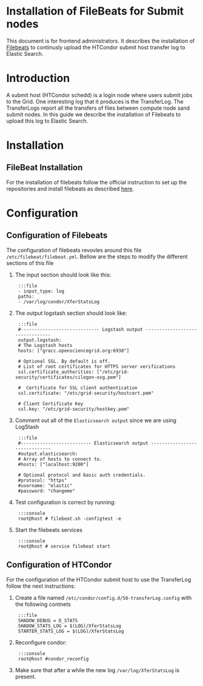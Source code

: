 Installation of FileBeats for Submit nodes
==========================================

This document is for frontend administrators. It describes the installation of [Filebeats](https://www.elastic.co/products/beats/filebeat) to continusly upload the HTCondor submit host transfer log to Elastic Search.


Introduction
=================

A submit host (HTCondor schedd) is a login node where users submit jobs to the Grid. One interesting log that it produces is the TransferLog. The TransferLogs report all the transfers of files between compute node sand submit nodes. In this guide we describe the installation of Filebeats to upload this log to Elastic Search.

Installation
=================

FileBeat Installation
----------------------------------------------
For the installation of filebeats follow the  official instruction to set up the repositories and install filebeats as described [here](https://www.elastic.co/guide/en/beats/filebeat/current/setup-repositories.html).

Configuration
================

Configuration of Filebeats
-----------------------------------------

The configuration of filebeats revovles around this file `/etc/filebeat/filebeat.yml`. Bellow are the steps to modify the different sections of this file

1. The input section should look like this:

        :::file
        - input_type: log
        paths:
        - /var/log/condor/XferStatsLog

1. The output logstash section should look like:

        :::file
        #----------------------------- Logstash output --------------------------------
        output.logstash:
        # The Logstash hosts
        hosts: ["gracc.opensciencegrid.org:6938"]
 
        # Optional SSL. By default is off. 
        # List of root certificates for HTTPS server verifications
        ssl.certificate_authorities: ["/etc/grid-security/certificates/cilogon-osg.pem"]

        #  Certificate for SSL client authentication
        ssl.certificate: "/etc/grid-security/hostcert.pem"
 
        # Client Certificate Key
        ssl.key: "/etc/grid-security/hostkey.pem"

1. Comment out all of the `Elasticsearch output` since we are using LogStash

        :::file
        #-------------------------- Elasticsearch output ------------------------------
        #output.elasticsearch:
        # Array of hosts to connect to.
        #hosts: ["localhost:9200"]

        # Optional protocol and basic auth credentials.
        #protocol: "https"
        #username: "elastic"
        #password: "changeme"

1. Test configuration is correct by running:
 
        :::console
        root@host # filebeat.sh -configtest -e

1. Start the filebeats services

        :::console
        root@host # service filebeat start

Configuration of HTCondor
-----------------------------------------

For the configuration of the HTCondor submit host to use the TransferLog follow the next instructions:

1. Create a file named `/etc/condor/config.d/50-transferLog.config` with the following contnets
    
        :::file
        SHADOW_DEBUG = D_STATS
        SHADOW_STATS_LOG = $(LOG)/XferStatsLog
        STARTER_STATS_LOG = $(LOG)/XferStatsLog

1. Reconfigure condor:

        :::console
        root@host #condor_reconfig

1. Make sure that after a while the new log `/var/log/XferStatsLog` is present.



